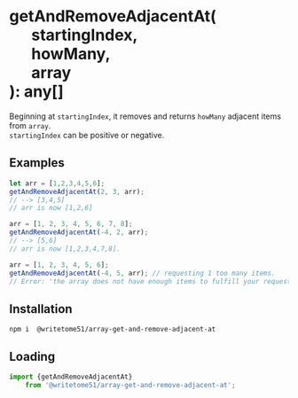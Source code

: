 # getAndRemoveAdjacentAt(<br>&nbsp;&nbsp;&nbsp;&nbsp;&nbsp;&nbsp;startingIndex,<br>&nbsp;&nbsp;&nbsp;&nbsp;&nbsp;&nbsp;howMany,<br>&nbsp;&nbsp;&nbsp;&nbsp;&nbsp;&nbsp;array<br>): any[]

Beginning at `startingIndex`, it removes and returns `howMany` adjacent items from `array`.  
`startingIndex` can be positive or negative.


## Examples
```js
let arr = [1,2,3,4,5,6];
getAndRemoveAdjacentAt(2, 3, arr);
// --> [3,4,5]
// arr is now [1,2,6]

arr = [1, 2, 3, 4, 5, 6, 7, 8];
getAndRemoveAdjacentAt(-4, 2, arr);
// --> [5,6]
// arr is now [1,2,3,4,7,8].

arr = [1, 2, 3, 4, 5, 6];
getAndRemoveAdjacentAt(-4, 5, arr); // requesting 1 too many items.
// Error: 'the array does not have enough items to fulfill your request'
```

## Installation
`npm i  @writetome51/array-get-and-remove-adjacent-at`

## Loading
```js
import {getAndRemoveAdjacentAt} 
    from '@writetome51/array-get-and-remove-adjacent-at';
```
